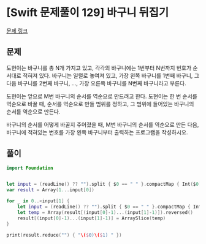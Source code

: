 # [Swift 문제풀이 129] 바구니 뒤집기

[문제 링크](https://www.acmicpc.net/problem/10811)

## 문제

도현이는 바구니를 총 N개 가지고 있고, 각각의 바구니에는 1번부터 N번까지 번호가 순서대로 적혀져 있다. 바구니는 일렬로 놓여져 있고, 가장 왼쪽 바구니를 1번째 바구니, 그 다음 바구니를 2번째 바구니, ..., 가장 오른쪽 바구니를 N번째 바구니라고 부른다. 

도현이는 앞으로 M번 바구니의 순서를 역순으로 만드려고 한다. 도현이는 한 번 순서를 역순으로 바꿀 때, 순서를 역순으로 만들 범위를 정하고, 그 범위에 들어있는 바구니의 순서를 역순으로 만든다.

바구니의 순서를 어떻게 바꿀지 주어졌을 때, M번 바구니의 순서를 역순으로 만든 다음, 바구니에 적혀있는 번호를 가장 왼쪽 바구니부터 출력하는 프로그램을 작성하시오.

## 풀이

```swift
import Foundation


let input = (readLine() ?? "").split { $0 == " " }.compactMap { Int($0) }
var result = Array(1...input[0])

for _ in 0..<input[1] {
    let input = (readLine() ?? "").split { $0 == " " }.compactMap { Int($0) }
    let temp = Array(result[(input[0]-1)...(input[1]-1)]).reversed()
    result[(input[0]-1)...(input[1]-1)] = ArraySlice(temp)
}

print(result.reduce("") { "\($0)\($1) " })
```
